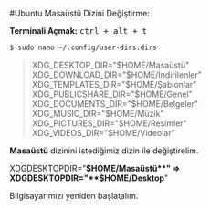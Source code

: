 

#Ubuntu Masaüstü Dizini Değiştirme:

**Terminali Açmak:**
<kbd>ctrl + alt + t</kbd>

```sh 
$ sudo nano ~/.config/user-dirs.dirs
```

> XDG_DESKTOP_DIR="$HOME/Masaüstü"    
> XDG_DOWNLOAD_DIR="$HOME/İndirilenler"     
> XDG_TEMPLATES_DIR="$HOME/Şablonlar"      
> XDG_PUBLICSHARE_DIR="$HOME/Genel"      
> XDG_DOCUMENTS_DIR="$HOME/Belgeler"     
> XDG_MUSIC_DIR="$HOME/Müzik"     
> XDG_PICTURES_DIR="$HOME/Resimler"      
> XDG_VIDEOS_DIR="$HOME/Videolar"     

**Masaüstü**  dizinini istediğimiz dizin ile değiştirelim.

XDGDESKTOPDIR="**$HOME/Masaüstü**" => XDGDESKTOPDIR="**$HOME/Desktop**"   

Bilgisayarımızı yeniden başlatalım.

